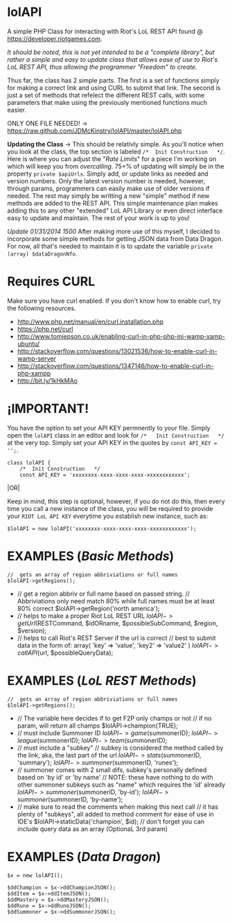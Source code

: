 lolAPI
=

A simple PHP Class for interacting with Riot's LoL REST API found @ https://developer.riotgames.com.

*It should be noted, this is not yet intended to be a "complete library", but rather a simple and easy to update class that allows ease of use to Riot's LoL REST API, thus allowing the programmer "Freedom" to create.*

Thus far, the class has 2 simple parts. The first is a set of functions simply for making a correct link and using CURL to submit that link. The second is just a set of methods that refelect the different REST calls, with some parameters that make using the previously mentioned functions much easier.

ONLY ONE FILE NEEDED! -> https://raw.github.com/JDMcKinstry/lolAPI/master/lolAPI.php

**Updating the Class** -> This should be relativly simple. As you'll notice when you look at the class, the top section is labeled `/*	Init Construction	*/`. Here is where you can adjust the "*Rate Limits*" for a piece I'm working on which will keep you from *overcalling*. 75+% of updating will simply be in the property `private $apiUrls`. Simply add, or update links as needed and version numbers. Only the latest version number is needed, however, through params, programmers can easily make use of older versions if needed. The rest may simply be writting a new "simple" method if new methods are added to the REST API. This simple maintenance plan makes adding this to any other "extended" LoL API Library or even direct interface easy to update and maintain. The rest of your work is up to you!

*Update 01/31/2014 1500* After making more use of this myself, I decided to incorporate some simple methods for getting JSON data from Data Dragon. For now, all that's needed to maintain it is to update the variable `private (array) $dataDragonNfo`.

Requires CURL
=
Make sure you have curl enabled. If you don't know how to enable curl, try the following resources.

 - http://www.php.net/manual/en/curl.installation.php
 - https://php.net/curl
 - http://www.tomjepson.co.uk/enabling-curl-in-php-php-ini-wamp-xamp-ubuntu/
 - http://stackoverflow.com/questions/13021536/how-to-enable-curl-in-wamp-server
 - http://stackoverflow.com/questions/1347146/how-to-enable-curl-in-php-xampp
 - http://bit.ly/1kHkMAo

¡IMPORTANT!
=
You have the option to set your API KEY permnently to your file. Simply open the `lolAPI` class in an editor and look for `/*	Init Construction	*/` at the very top. Simply set your API KEY in the quotes by `const API_KEY = '';`. 

	class lolAPI {
		/*	Init Construction	*/
		const API_KEY = 'xxxxxxxx-xxxx-xxxx-xxxx-xxxxxxxxxxxx';

|OR|

Keep in mind, this step is optional, however, if you do not do this, then every time you call a new instance of the class, you will be required to provide your `RIOT LoL API KEY` everytime you establish new instance, such as:

	$lolAPI = new lolAPI('xxxxxxxx-xxxx-xxxx-xxxx-xxxxxxxxxxxx');

EXAMPLES (*Basic Methods*)
=

	//	gets an array of region abbriviations or full names
	$lolAPI->getRegions();
-
	//	get a region abbriv or full name based on passed string.
	//	Abbriviations only need match 80% while full names must be at least 80% correct
	$lolAPI->getRegion('north america');
-
	//	helps to make a proper Riot LoL REST URL
	$lolAPI->getUrl($RESTCommand, $idORname, $possibleSubCommand, $region, $version);
-
	//	helps to call Riot's REST Server if the url is correct
	//	best to submit data in the form of: array( 'key' => 'value', 'key2' => 'value2' )
	$lolAPI->callAPI($url, $possibleQueryData);

EXAMPLES (*LoL REST Methods*)
=

	//	gets an array of region abbriviations or full names
	$lolAPI->getRegions();
-
	//	The variable here decides if to get F2P only champs or not
	//	if no param, will return all champs
	$lolAPI->champion(TRUE);
-
	//	must include Summoner ID
	$lolAPI->game($summonerID);
	$lolAPI->league($summonerID);
	$lolAPI->team($summonerID);
-
	//	must include a "subkey"
	//	subkey is considered the method called by the link, aka, the last part of the url
	$lolAPI->stats($summonerID, 'summary');
	$lolAPI->summoner($summonerID, 'runes');
-
	//	summoner comes with 2 small difs, subkey's personally defined based on 'by id' or 'by name'
	//	NOTE: these have nothing to do with other summoner subkeys such as "name" which requires the 'id' already
	$lolAPI->summoner($summonerID, 'by-id');
	$lolAPI->summoner($summonerID, 'by-name');
-
	//	make sure to read the comments when making this next call
	//	it has plenty of "subkeys", all added to method comment for ease of use in IDE's
	$lolAPI->staticData('champion', $id);
	//	don't forget you can include query data as an array (OptionaL 3rd param) 


EXAMPLES (*Data Dragon*)
=

	$x = new lolAPI();
	
	$ddChampion = $x->ddChampionJSON();
	$ddItem = $x->ddItemJSON();
	$ddMastery = $x->ddMasteryJSON();
	$ddRune = $x->ddRuneJSON();
	$ddSummoner = $x->ddSummonerJSON();
